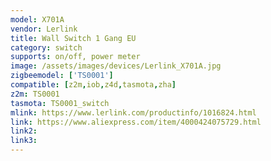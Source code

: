 ```yaml
---
model: X701A
vendor: Lerlink
title: Wall Switch 1 Gang EU
category: switch
supports: on/off, power meter
image: /assets/images/devices/Lerlink_X701A.jpg
zigbeemodel: ['TS0001']
compatible: [z2m,iob,z4d,tasmota,zha]
z2m: TS0001
tasmota: TS0001_switch
mlink: https://www.lerlink.com/productinfo/1016824.html
link: https://www.aliexpress.com/item/4000424075729.html
link2: 
link3: 
---
```


